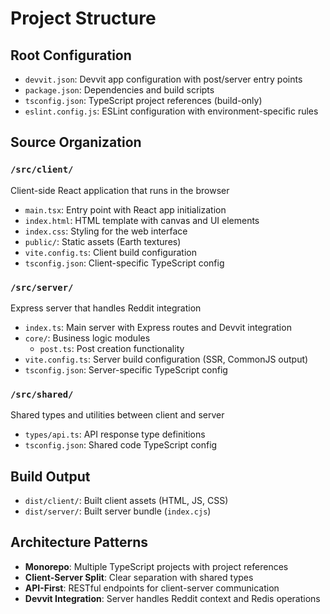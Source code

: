 # Project Structure

## Root Configuration
- `devvit.json`: Devvit app configuration with post/server entry points
- `package.json`: Dependencies and build scripts
- `tsconfig.json`: TypeScript project references (build-only)
- `eslint.config.js`: ESLint configuration with environment-specific rules

## Source Organization

### `/src/client/`
Client-side React application that runs in the browser
- `main.tsx`: Entry point with React app initialization
- `index.html`: HTML template with canvas and UI elements
- `index.css`: Styling for the web interface
- `public/`: Static assets (Earth textures)
- `vite.config.ts`: Client build configuration
- `tsconfig.json`: Client-specific TypeScript config

### `/src/server/`
Express server that handles Reddit integration
- `index.ts`: Main server with Express routes and Devvit integration
- `core/`: Business logic modules
  - `post.ts`: Post creation functionality
- `vite.config.ts`: Server build configuration (SSR, CommonJS output)
- `tsconfig.json`: Server-specific TypeScript config

### `/src/shared/`
Shared types and utilities between client and server
- `types/api.ts`: API response type definitions
- `tsconfig.json`: Shared code TypeScript config

## Build Output
- `dist/client/`: Built client assets (HTML, JS, CSS)
- `dist/server/`: Built server bundle (`index.cjs`)

## Architecture Patterns
- **Monorepo**: Multiple TypeScript projects with project references
- **Client-Server Split**: Clear separation with shared types
- **API-First**: RESTful endpoints for client-server communication
- **Devvit Integration**: Server handles Reddit context and Redis operations
